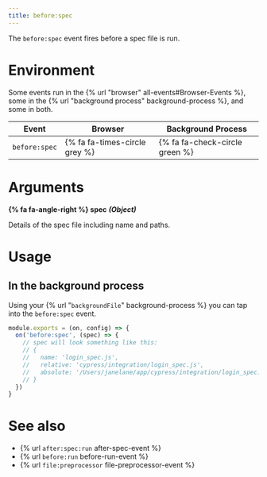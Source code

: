 ```yaml
---
title: before:spec
---
```


The `before:spec` event fires before a spec file is run.

# Environment

Some events run in the {% url "browser" all-events#Browser-Events %}, some in the {% url "background process" background-process %}, and some in both.

Event | Browser | Background Process
--- | --- | ---
`before:spec` | {% fa fa-times-circle grey %} | {% fa fa-check-circle green %}

# Arguments

**{% fa fa-angle-right %} spec** ***(Object)***

Details of the spec file including name and paths.

# Usage

## In the background process

Using your {% url "`backgroundFile`" background-process %} you can tap into the `before:spec` event.

```javascript
module.exports = (on, config) => {
  on('before:spec', (spec) => {
    // spec will look something like this:
    // {
    //   name: 'login_spec.js',
    //   relative: 'cypress/integration/login_spec.js',
    //   absolute: '/Users/janelane/app/cypress/integration/login_spec.js',
    // }
  })
}
```

# See also

- {% url `after:spec:run` after-spec-event %}
- {% url `before:run` before-run-event %}
- {% url `file:preprocessor` file-preprocessor-event %}
